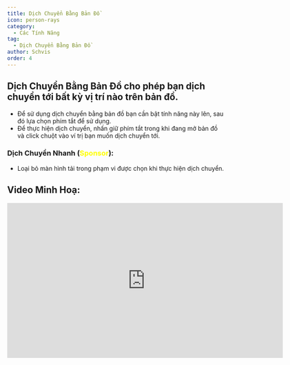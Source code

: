 ```yaml
---
title: Dịch Chuyển Bằng Bản Đồ
icon: person-rays
category:
  - Các Tính Năng
tag:
  - Dịch Chuyển Bằng Bản Đồ
author: Schvis
order: 4
---
```


## Dịch Chuyển Bằng Bản Đồ cho phép bạn dịch chuyển tới bất kỳ vị trí nào trên bản đồ.
- Để sử dụng dịch chuyển bằng bản đồ bạn cần bật tính năng này lên, sau đó lựa chọn phím tắt để sử dụng.
- Để thực hiện dịch chuyển, nhấn giữ phím tắt trong khi đang mở bản đồ và click chuột vào ví trị bạn muốn dịch chuyển tới.
### Dịch Chuyển Nhanh (<span style='color:yellow;'>Sponsor</span>):
- Loại bỏ màn hình tải trong phạm vi được chọn khi thực hiện dịch chuyển.

## Video Minh Hoạ:

<div class="iframe-container"><iframe width="640" height="360" src="https://www.youtube.com/embed/Xm3mTEbIE9g?list=PL5eI1Tb64p56g27qfYk7VuFTz4FK6YrKa" title="Korepi - Map TP/Fast TP" frameborder="0" allow="accelerometer; autoplay; clipboard-write; encrypted-media; gyroscope; picture-in-picture; web-share" allowfullscreen></iframe></div>

